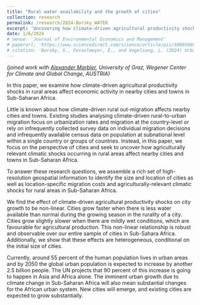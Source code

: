 ```yaml
---
title: "Rural water availability and the growth of cities"
collection: research
permalink: /research/2024-Borsky_WATER
excerpt: 'Uncovering how climate-driven agricultural productivity shocks in rural areas affect economic activity in nearby cities and towns in Sub-Saharan Africa..'
date: 1/6/2024
# venue: 'Journal of Environmental Economics and Management'
# paperurl: 'https://www.sciencedirect.com/science/article/pii/S0095069624000883'
# citation: 'Borsky, S., Fesselmeyer, E., and Vogelsang, L. (2024) Urban heat and within-city residential sorting. Journal of Environmental Economics and Management, 127(2024): 103014.'
---
```




*(joined work with <a href='https://www.researchgate.net/profile/Alexander-Marbler'> Alexander Marbler</a>, University of Graz, Wegener Center for Climate and Global Change, AUSTRIA)*

In this paper, we examine how climate-driven agricultural productivity shocks in rural areas affect economic activity in nearby cities and towns in Sub-Saharan Africa.

Little is known about how climate-driven rural out-migration affects nearby cities and towns. Existing studies analysing climate-driven rural-to-urban migration focus on urbanization rates and migration at the country-level or rely on infrequently collected survey data on individual migration decisions and infrequently available census data on population at subnational level within a single country or groups of countries. Instead, in this paper, we focus on the perspective of cities and seek to uncover how agriculturally relevant climatic shocks occurring in rural areas affect nearby cities and towns in Sub-Saharan Africa.

To answer these research questions, we assemble a rich set of high-resolution geospatial information to identify the size and location of cities as well as location-specific migration costs and agriculturally-relevant climatic shocks for rural areas in Sub-Saharan Africa.

We find the effect of climate-driven agricultural productivity shocks on city growth to be non-linear. Cities grow faster when there is less water available than normal during the growing season in the rurality of a city. Cities grow slightly slower when there are mildly wet conditions, which are favourable for agricultural production. This non-linear relationship is robust and observable over our entire sample of cities in Sub-Sahara Africa. Additionally, we show that these effects are heterogeneous, conditional on the initial size of cities.

Currently, around 55 percent of the human population lives in urban areas and by 2050 the global urban population is expected to increase by another 2.5 billion people. The UN projects that 90 percent of this increase is going to happen in Asia and Africa alone. The imminent urban growth due to climate change in Sub-Saharan Africa will also mean substantial changes for the African urban system. New cities will emerge, and existing cities are expected to grow substantially.
